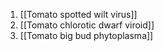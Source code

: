 1. [[Tomato spotted wilt virus]]
2. [[Tomato chlorotic dwarf viroid]]
3. [[Tomato big bud phytoplasma]]